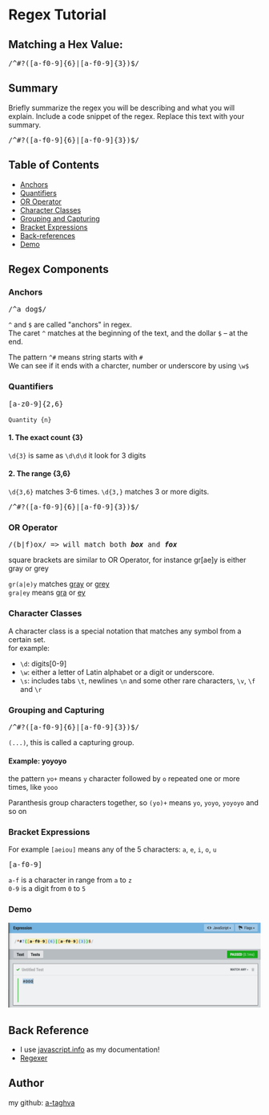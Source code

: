 # Regex Tutorial

## Matching a Hex Value: 
<pre>/^#?([a-f0-9]{6}|[a-f0-9]{3})$/</pre>


## Summary

Briefly summarize the regex you will be describing and what you will explain. Include a code snippet of the regex. Replace this text with your summary.
<pre>/^#?([a-f0-9]{6}|[a-f0-9]{3})$/</pre>

## Table of Contents

- [Anchors](#anchors)
- [Quantifiers](#quantifiers)
- [OR Operator](#or-operator)
- [Character Classes](#character-classes)
- [Grouping and Capturing](#grouping-and-capturing)
- [Bracket Expressions](#bracket-expressions)
- [Back-references](#back-references)
- [Demo](#demo)

## Regex Components

### Anchors
<pre>/^a dog$/</pre>
`^` and `$` are called "anchors" in regex.<br />
The caret `^` matches at the beginning of the text, and the dollar `$` – at the end.

The pattern `^#` means string starts with `#`<br />
We can see if it ends with a charcter, number or underscore by using `\w$`<br />

### Quantifiers
<pre>[a-z0-9]{2,6}</pre>
`Quantity {n}`

#### 1. The exact count {3}
`\d{3}` is same as `\d\d\d`
it look for 3 digits


#### 2. The range {3,6}
`\d{3,6}` matches 3-6 times.
`\d{3,}` matches 3 or more digits.
<pre>/^#?([a-f0-9]{6}|[a-f0-9]{3})$/</pre>

### OR Operator
<pre>/(b|f)ox/ => will match both <b><i>box</i></b> and <b><i>fox</i></b></pre>
square brackets are similar to OR Operator, for instance gr[ae]y is either gray or grey

`gr(a|e)y` matches <u>gray</u> or <u>grey</u><br />
`gra|ey` means <u>gra</u> or <u>ey</u>

### Character Classes
A character class is a special notation that matches any symbol from a certain set.<br />
for example:<br />
  - `\d`: digits[0-9]<br />
  - `\w`: either a letter of Latin alphabet or a digit or underscore.<br />
  - `\s`: includes tabs `\t`, newlines `\n` and some other rare characters, `\v`, `\f` and `\r`<br />


### Grouping and Capturing
<pre>/^#?([a-f0-9]{6}|[a-f0-9]{3})$/</pre>
`(...)`, this is called a capturing group.

#### Example: yoyoyo
the pattern `yo+` means `y` character followed by `o` repeated one or more times, like `yooo`

Paranthesis group characters together, so `(yo)+` means `yo`, `yoyo`, `yoyoyo` and so on

### Bracket Expressions
For example `[aeiou]` means any of the 5 characters: `a`, `e`, `i`, `o`, `u`

<pre>[a-f0-9]</pre>
`a-f` is a character in range from `a` to `z`<br>
`0-9` is a digit from `0` to `5`

### Demo
!["test"](./assets/images/rgx.png)

## Back Reference
- I use [javascript.info](https://javascript.info) as my documentation!
- [Regexer](https://regexr.com)


## Author

my github: [a-taghva](https://github.com/a-taghva)